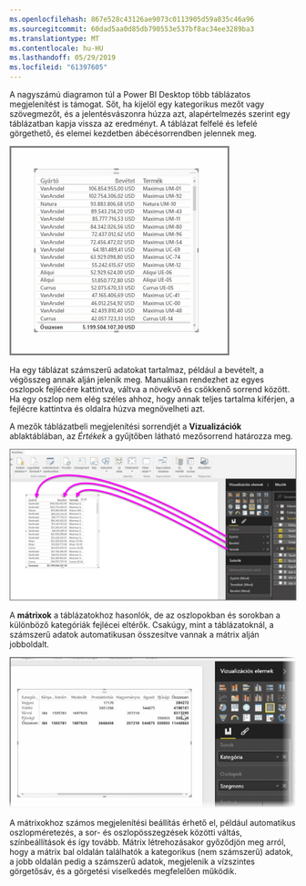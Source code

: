 ```yaml
---
ms.openlocfilehash: 867e528c43126ae9073c0113905d59a835c46a96
ms.sourcegitcommit: 60dad5aa0d85db790553e537bf8ac34ee3289ba3
ms.translationtype: MT
ms.contentlocale: hu-HU
ms.lasthandoff: 05/29/2019
ms.locfileid: "61397605"
---
```

A nagyszámú diagramon túl a Power BI Desktop több táblázatos megjelenítést is támogat. Sőt, ha kijelöl egy kategorikus mezőt vagy szövegmezőt, és a jelentésvászonra húzza azt, alapértelmezés szerint egy táblázatban kapja vissza az eredményt. A táblázat felfelé és lefelé görgethető, és elemei kezdetben ábécésorrendben jelennek meg.

![](media/3-6-create-tables-matrixes/3-6_1.png)

Ha egy táblázat számszerű adatokat tartalmaz, például a bevételt, a végösszeg annak alján jelenik meg. Manuálisan rendezhet az egyes oszlopok fejlécére kattintva, váltva a növekvő és csökkenő sorrend között. Ha egy oszlop nem elég széles ahhoz, hogy annak teljes tartalma kiférjen, a fejlécre kattintva és oldalra húzva megnövelheti azt.

A mezők táblázatbeli megjelenítési sorrendjét a **Vizualizációk** ablaktáblában, az *Értékek* a gyűjtőben látható mezősorrend határozza meg.

![](media/3-6-create-tables-matrixes/3-6_2.png)

A **mátrixok** a táblázatokhoz hasonlók, de az oszlopokban és sorokban a különböző kategóriák fejlécei eltérők. Csakúgy, mint a táblázatoknál, a számszerű adatok automatikusan összesítve vannak a mátrix alján jobboldalt.

![](media/3-6-create-tables-matrixes/3-6_3.png)

A mátrixokhoz számos megjelenítési beállítás érhető el, például automatikus oszlopméretezés, a sor- és oszlopösszegzések közötti váltás, színbeállítások és így tovább. Mátrix létrehozásakor győződjön meg arról, hogy a mátrix bal oldalán találhatók a kategorikus (nem számszerű) adatok, a jobb oldalán pedig a számszerű adatok, megjelenik a vízszintes görgetősáv, és a görgetési viselkedés megfelelően működik.

